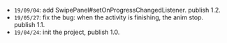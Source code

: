 * `19/09/04`: add SwipePanel#setOnProgressChangedListener. publish 1.2.
* `19/05/27`: fix the bug: when the activity is finishing, the anim stop. publish 1.1.
* `19/04/24`: init the project, publish 1.0.
